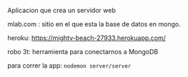Aplicacion que crea un servidor web

mlab.com : sitio en el que esta la base de datos en mongo.

heroku: https://mighty-beach-27933.herokuapp.com/

robo 3t: herramienta para conectarnos a MongoDB

para correr la app:
```nodemon server/server```